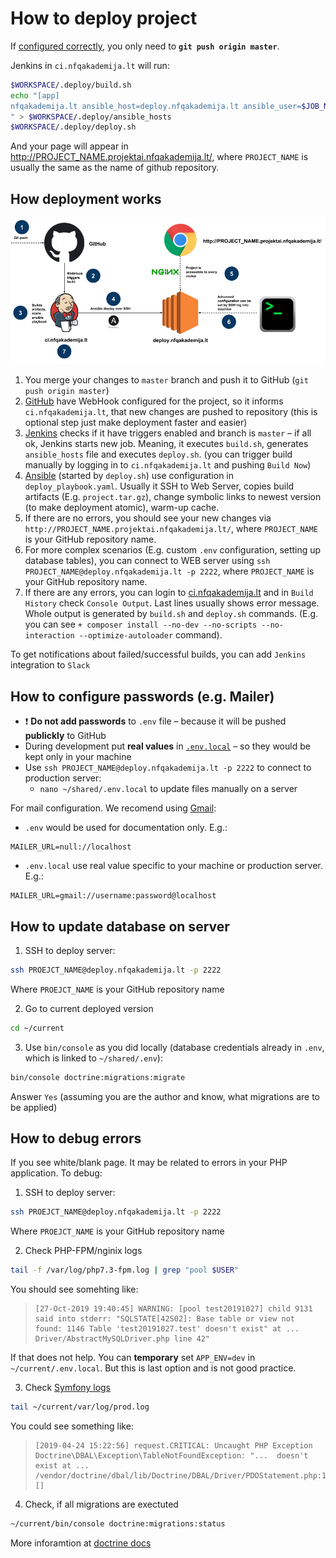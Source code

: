 How to deploy project
=====================

If [configured correctly](how-to-create-new-project.md), you only need to **`git push origin master`**.

Jenkins in `ci.nfqakademija.lt` will run:
```bash
$WORKSPACE/.deploy/build.sh
echo "[app]
nfqakademija.lt ansible_host=deploy.nfqakademija.lt ansible_user=$JOB_NAME
" > $WORKSPACE/.deploy/ansible_hosts
$WORKSPACE/.deploy/deploy.sh
```

And your page will appear in http://PROJECT_NAME.projektai.nfqakademija.lt/,
where `PROJECT_NAME` is usually the same as the name of github repository.

## How deployment works

![How deployment works](res/scheme-deploy-overview.png)

1. You merge your changes to `master` branch and push it to GitHub (`git push origin master`)
2. [GitHub](https://github.com/) have WebHook configured for the project, so it informs `ci.nfqakademija.lt`,
   that new changes are pushed to repository
   (this is optional step just make deployment faster and easier)
3. [Jenkins](https://jenkins.io/) checks if it have triggers enabled and branch is `master` – if all ok,
   Jenkins starts new job.
   Meaning, it executes `build.sh`, generates `ansible_hosts` file and executes `deploy.sh`.
   (you can trigger build manually by logging in to `ci.nfqakademija.lt` and pushing `Build Now`)
4. [Ansible](https://www.ansible.com/) (started by `deploy.sh`) use configuration in `deploy_playbook.yaml`.
   Usually it SSH to Web Server, copies build artifacts (E.g. `project.tar.gz`), change symbolic links to newest version
   (to make deployment atomic), warm-up cache.
5. If there are no errors, you should see your new changes via `http://PROJECT_NAME.projektai.nfqakademija.lt/`,
   where `PROJECT_NAME` is your GitHub repository name.
6. For more complex scenarios (E.g. custom `.env` configuration, setting up database tables),
   you can connect to WEB server using `ssh PROJECT_NAME@deploy.nfqakademija.lt -p 2222`,
   where `PROJECT_NAME` is your GitHub repository name.
7. If there are any errors, you can login to [ci.nfqakademija.lt](https://ci.nfqakademija.lt/) and in `Build History`
   check `Console Output`.
   Last lines usually shows error message.
   Whole output is generated by `build.sh` and `deploy.sh` commands.
   (E.g. you can see `+ composer install --no-dev --no-scripts --no-interaction --optimize-autoloader` command).

To get notifications about failed/successful builds, you can add `Jenkins` integration to `Slack`

## How to configure passwords (e.g. Mailer)

* :exclamation: **Do not add passwords** to `.env` file – because it will be pushed **publickly** to GitHub
* During development put **real values** in [`.env.local`](https://symfony.com/doc/current/configuration.html#managing-multiple-env-files)
– so they would be kept only in your machine
* Use `ssh PROJECT_NAME@deploy.nfqakademija.lt -p 2222` to connect to production server:
  * `nano ~/shared/.env.local` to update files manually on a server
  
For mail configuration. We recomend using [Gmail](https://symfony.com/doc/current/email.html#using-gmail-to-send-emails):
 * `.env` would be used for documentation only. E.g.:
```env
MAILER_URL=null://localhost
```
 * `.env.local` use real value specific to your machine or production server. E.g.:
```env
MAILER_URL=gmail://username:password@localhost
```

## How to update database on server

1. SSH to deploy server:
```bash
ssh PROEJCT_NAME@deploy.nfqakademija.lt -p 2222
```
Where `PROEJCT_NAME` is your GitHub repository name

2. Go to current deployed version
```bash
cd ~/current
```
3. Use `bin/console` as you did locally (database credentials already in `.env`, which is linked to `~/shared/.env`):
```bash
bin/console doctrine:migrations:migrate
```
Answer `Yes` (assuming you are the author and know, what migrations are to be applied)

## How to debug errors

If you see white/blank page. It may be related to errors in your PHP application. To debug:


1. SSH to deploy server:
```bash
ssh PROEJCT_NAME@deploy.nfqakademija.lt -p 2222
```
Where `PROEJCT_NAME` is your GitHub repository name

2. Check PHP-FPM/nginix logs
```bash
tail -f /var/log/php7.3-fpm.log | grep "pool $USER"
```
You should see somehting like:
> ```
> [27-Oct-2019 19:40:45] WARNING: [pool test20191027] child 9131 said into stderr: "SQLSTATE[42S02]: Base table or view not found: 1146 Table 'test20191027.test' doesn't exist" at ... Driver/AbstractMySQLDriver.php line 42"
> ```

If that does not help. You can **temporary** set `APP_ENV=dev` in `~/current/.env.local`. But this is last option and is not good practice.

3. Check [Symfony logs](https://symfony.com/doc/current/logging.html)
```bash
tail ~/current/var/log/prod.log
```

You could see something like:
> ```
> [2019-04-24 15:22:56] request.CRITICAL: Uncaught PHP Exception Doctrine\DBAL\Exception\TableNotFoundException: "...  doesn't exist at ... /vendor/doctrine/dbal/lib/Doctrine/DBAL/Driver/PDOStatement.php:117)"} []
> ```

4. Check, if all migrations are exectuted

```bash
~/current/bin/console doctrine:migrations:status
```

More inforamtion at [doctrine docs](https://symfony.com/doc/master/bundles/DoctrineMigrationsBundle/index.html)
